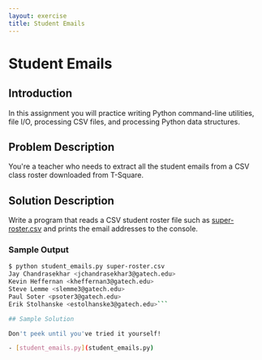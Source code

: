 ```yaml
---
layout: exercise
title: Student Emails
---
```


# Student Emails

## Introduction

In this assignment you will practice writing Python command-line utilities, file I/O, processing CSV files, and processing Python data structures.

## Problem Description

You're a teacher who needs to extract all the student emails from a CSV class roster downloaded from T-Square.

## Solution Description

Write a program that reads a CSV student roster file such as [super-roster.csv](super-roster.csv) and prints the email addresses to the console.

### Sample Output

```sh
$ python student_emails.py super-roster.csv
Jay Chandrasekhar <jchandrasekhar3@gatech.edu>
Kevin Heffernan <kheffernan3@gatech.edu>
Steve Lemme <slemme3@gatech.edu>
Paul Soter <psoter3@gatech.edu>
Erik Stolhanske <estolhanske3@gatech.edu>```

## Sample Solution

Don't peek until you've tried it yourself!

- [student_emails.py](student_emails.py)
